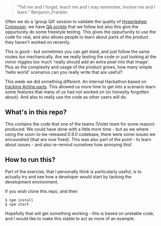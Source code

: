 >“Tell me and I forget, teach me and I may remember, involve me and I learn.”
>Benjamin_Franklin

Often we do a 'group QA' session to validate the quality of [Hyperledger Composer](https://hyperledger.github.io/composer/); we have [QA scripts](https://github.com/hyperledger/composer/blob/master/contrib-notes/release-process/weekly-qa-validation.md) that we follow but also this give the oppurtunity do some freestyle testing. This gives the oppurtunity to use the code for real, and also allows people to learn about parts of the product they haven't worked on recently.

This is good - but sometimes you can get staid, and just follow the same routes too mechanically. Are we really testing the code or just looking at the minor niggles too much 'really should add an extra pixel into that image'. Plus as the complexity and usage of the product grows, how many simple 'hello world' scenarios can you really write that are useful? 

This week we did something different. An internal Hackathon based on [tracking Airline parts](https://github.com/hyperledger/composer/wiki/Hackathon-Exercise---Planes-and-Parts).  This allowed us more time to get into a scenario learn some features that many of us had not worked on (or honestly forgotten about). And also to really use the code as other users will do.

## What's in this repo?
This contains the code that one of the teams (Violet team for some reason) produced. We could have done with a little more time - but as we where using the soon-to-be-released 0.9.0 codebase, there were some issues we encouneted (that are now fixed).  This was also part of the point - to learn about issues - and also re-remind ourselves how annoying this!

## How to run this?
Part of the exercise, that I personally think is particularly useful, is to actually try and see how a developer would start by tacking the development environment. 

If you wish clone this repo, and then
```
$ npm install
$ npm start
```

Hopefully that will get something working - this is based on unstable code, and I would like to make this stable to act as more of an example. 

